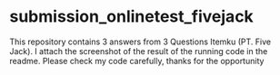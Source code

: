 # submission_onlinetest_fivejack
This repository contains 3 answers from 3 Questions Itemku (PT. Five Jack). I attach the screenshot of the result of the running code in the readme. Please check my code carefully, thanks for the opportunity
